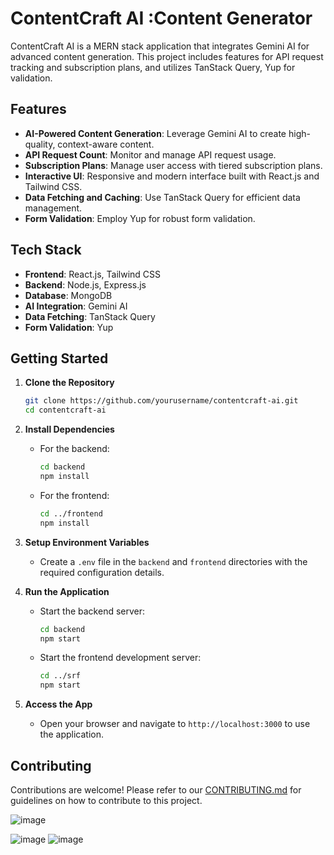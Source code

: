
# ContentCraft AI :Content Generator

ContentCraft AI is a MERN stack application that integrates Gemini AI for advanced content generation. This project includes features for API request tracking and subscription plans, and utilizes TanStack Query, Yup for  validation.

## Features

- **AI-Powered Content Generation**: Leverage Gemini AI to create high-quality, context-aware content.
- **API Request Count**: Monitor and manage API request usage.
- **Subscription Plans**: Manage user access with tiered subscription plans.
- **Interactive UI**: Responsive and modern interface built with React.js and Tailwind CSS.
- **Data Fetching and Caching**: Use TanStack Query for efficient data management.
- **Form Validation**: Employ Yup for robust form validation.

## Tech Stack

- **Frontend**: React.js, Tailwind CSS
- **Backend**: Node.js, Express.js
- **Database**: MongoDB
- **AI Integration**: Gemini AI
- **Data Fetching**: TanStack Query
- **Form Validation**: Yup



## Getting Started

1. **Clone the Repository**
   ```bash
   git clone https://github.com/yourusername/contentcraft-ai.git
   cd contentcraft-ai
   ```

2. **Install Dependencies**
   - For the backend:
     ```bash
     cd backend
     npm install
     ```
   - For the frontend:
     ```bash
     cd ../frontend
     npm install
     ```

3. **Setup Environment Variables**
   - Create a `.env` file in the `backend` and `frontend` directories with the required configuration details.

4. **Run the Application**
   - Start the backend server:
     ```bash
     cd backend
     npm start
     ```
   - Start the frontend development server:
     ```bash
     cd ../srf
     npm start
     ```

5. **Access the App**
   - Open your browser and navigate to `http://localhost:3000` to use the application.

## Contributing

Contributions are welcome! Please refer to our [CONTRIBUTING.md](CONTRIBUTING.md) for guidelines on how to contribute to this project.

![image](https://github.com/user-attachments/assets/ac9202f0-21b8-4a5b-baf4-ed8ecb233950)

![image](https://github.com/user-attachments/assets/b62b7a5c-bf66-425e-a514-2139f3afb43e)
![image](https://github.com/user-attachments/assets/3930f066-e91d-482b-b4c8-9a9d0597fab0)


